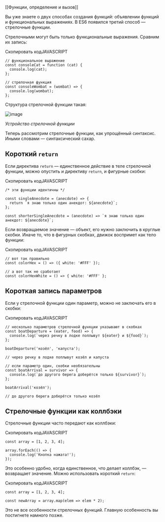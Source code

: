 
[[Функции, определение и вызов]]

Вы уже знаете о двух способах создания функций: объявлении функций и функциональных выражениях. В ES6 появился третий способ — стрелочные функции.

Стрелочными могут быть только функциональные выражения. Сравним их запись:

Скопировать кодJAVASCRIPT

```
// функциональное выражение
const consoleCat = function (cat) {
  console.log(cat);
};

// стрелочная функция
const consoleWombat = (wombat) => {
  console.log(wombat);
}; 
```

Структура стрелочной функции такая:

![image](https://pictures.s3.yandex.net/resources/sprint_3___1__172_1587234771.png)

_Устройство стрелочной функции_

Теперь рассмотрим стрелочные функции, как упрощённый синтаксис. Иными словами — синтаксический сахар.

## Короткий `return`

Если директива `return` — единственное действие в теле стрелочной функции, можно опустить и директиву `return`, и фигурные скобки:

Скопировать кодJAVASCRIPT

```
/* эти функции идентичны */

const singleAnecdote = (anecdote) => {
  return `я знаю только один анекдот: ${anecdote}`;
};

const shorterSingleAnecdote = (anecdote) => `я знаю только один анекдот: ${anecdote}`; 
```

Если возвращаемое значение — объект, его нужно заключить в круглые скобки. Иначе то, что в фигурных скобках, движок воспримет как тело функции:

Скопировать кодJAVASCRIPT

```
// вот так правильно
const colorHex = () => ({ white: '#FFF' });

// а вот так не сработает
const colorHexWhite = () => { white: '#FFF' }; 
```

## Короткая запись параметров

Если у стрелочной функции один параметр, можно не заключать его в скобки:

Скопировать кодJAVASCRIPT

```
// несколько параметров стрелочной функции указывают в скобках 
const boatDeparture = (eater, food) => {
  console.log(`через речку в лодке поплывут ${eater} и ${food}`);    
};

boatDeparture('козёл', 'капуста');

// через речку в лодке поплывут козёл и капуста

// если параметр один, скобки необязательны 
const boatArrival = survivor => {
  console.log(`до другого берега доберётся только ${survivor}`);
};

boatArrival('козёл');

// до другого берега доберётся только козёл 
```

## Стрелочные функции как коллбэки

Стрелочные функции часто передают как коллбэки:

Скопировать кодJAVASCRIPT

```
const array = [1, 2, 3, 4];

array.forEach(() => {
  console.log('Кнопка нажата!');
}); 
```

Это особенно удобно, когда единственное, что делает коллбэк, — возвращает значение. Можно использовать короткий `return`:

Скопировать кодJAVASCRIPT

```
const array = [1, 2, 3, 4];

const newArray = array.map(elem => elem * 2); 
```

Это не все особенности стрелочных функций. Главную особенность вы постигнете намного позже.